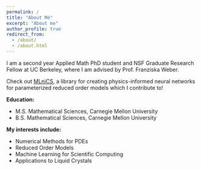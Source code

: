 ```yaml
---
permalink: /
title: "About Me"
excerpt: "About me"
author_profile: true
redirect_from: 
  - /about/
  - /about.html
---
```


I am a second year Applied Math PhD student and NSF Graduate Research Fellow at UC Berkeley, where I am advised by Prof. Franziska Weber. 

Check out [MLniCS](https://github.com/MLniCS/MLniCS), a library for creating physics-informed neural networks for parameterized reduced order models which I contribute to!

**Education:**
* M.S. Mathematical Sciences, Carnegie Mellon University
* B.S. Mathematical Sciences, Carnegie Mellon University

**My interests include:**
- Numerical Methods for PDEs
- Reduced Order Models
- Machine Learning for Scientific Computing
- Applications to Liquid Crystals
